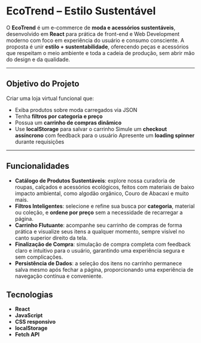 # EcoTrend – Estilo Sustentável
O **EcoTrend** é um e-commerce de **moda e acessórios sustentáveis**, desenvolvido em **React** para prática de front-end e Web Development moderno com foco em experiência do usuário e consumo consciente.
A proposta é unir **estilo + sustentabilidade**, oferecendo peças e acessórios que respeitam o meio ambiente e toda a cadeia de produção, sem abrir mão do design e da qualidade.

---

## Objetivo do Projeto

Criar uma loja virtual funcional que:
- Exiba produtos sobre moda carregados via JSON
- Tenha **filtros por categoria e preço**
- Possua um **carrinho de compras dinâmico**
- Use **localStorage** para salvar o carrinho
Simule um **checkout assíncrono** com feedback para o usuário
Apresente um **loading spinner** durante requisições

---

## Funcionalidades

- **Catálogo de Produtos Sustentáveis**: explore nossa curadoria de roupas, calçados e acessórios ecológicos, feitos com materiais de baixo impacto ambiental, como algodão orgânico, Couro de Abacaxi e muito mais.
- **Filtros Inteligentes**: selecione e refine sua busca por **categoria**, material ou coleção, e **ordene por preço** sem a necessidade de recarregar a página.
- **Carrinho Flutuante**: acompanhe seu carrinho de compras de forma prática e visualize seus itens a qualquer momento, sempre visível no canto superior direito da tela.
- **Finalização de Compra**: simulação de compra completa com feedback claro e intuitivo para o usuário, garantindo uma experiência segura e sem complicações.
- **Persistência de Dados**: a seleção dos itens no carrinho permanece salva mesmo após fechar a página, proporcionando uma experiência de navegação contínua e conveniente.

## Tecnologias
- **React**
- **JavaScript** 
- **CSS responsivo**
- **localStorage**
- **Fetch API**
